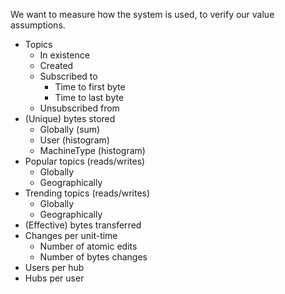 
We want to measure how the system is used, to verify our value assumptions.

- Topics
    - In existence
    - Created
    - Subscribed to
        - Time to first byte
        - Time to last byte
    - Unsubscribed from
- (Unique) bytes stored
    - Globally (sum)
    - User (histogram)
    - MachineType (histogram)
- Popular topics (reads/writes)
    - Globally
    - Geographically
- Trending topics (reads/writes)
    - Globally
    - Geographically
- (Effective) bytes transferred
- Changes per unit-time
    - Number of atomic edits
    - Number of bytes changes
- Users per hub
- Hubs per user